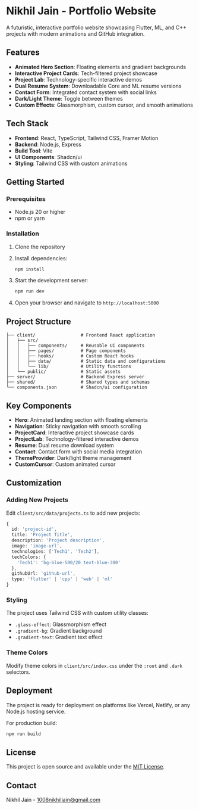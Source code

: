 # Nikhil Jain - Portfolio Website

A futuristic, interactive portfolio website showcasing Flutter, ML, and C++ projects with modern animations and GitHub integration.

## Features

- **Animated Hero Section**: Floating elements and gradient backgrounds
- **Interactive Project Cards**: Tech-filtered project showcase
- **Project Lab**: Technology-specific interactive demos
- **Dual Resume System**: Downloadable Core and ML resume versions
- **Contact Form**: Integrated contact system with social links
- **Dark/Light Theme**: Toggle between themes
- **Custom Effects**: Glassmorphism, custom cursor, and smooth animations

## Tech Stack

- **Frontend**: React, TypeScript, Tailwind CSS, Framer Motion
- **Backend**: Node.js, Express
- **Build Tool**: Vite
- **UI Components**: Shadcn/ui
- **Styling**: Tailwind CSS with custom animations

## Getting Started

### Prerequisites

- Node.js 20 or higher
- npm or yarn

### Installation

1. Clone the repository
2. Install dependencies:
   ```bash
   npm install
   ```

3. Start the development server:
   ```bash
   npm run dev
   ```

4. Open your browser and navigate to `http://localhost:5000`

## Project Structure

```
├── client/                 # Frontend React application
│   ├── src/
│   │   ├── components/     # Reusable UI components
│   │   ├── pages/          # Page components
│   │   ├── hooks/          # Custom React hooks
│   │   ├── data/           # Static data and configurations
│   │   └── lib/            # Utility functions
│   └── public/             # Static assets
├── server/                 # Backend Express server
├── shared/                 # Shared types and schemas
└── components.json         # Shadcn/ui configuration
```

## Key Components

- **Hero**: Animated landing section with floating elements
- **Navigation**: Sticky navigation with smooth scrolling
- **ProjectCard**: Interactive project showcase cards
- **ProjectLab**: Technology-filtered interactive demos
- **Resume**: Dual resume download system
- **Contact**: Contact form with social media integration
- **ThemeProvider**: Dark/light theme management
- **CustomCursor**: Custom animated cursor

## Customization

### Adding New Projects

Edit `client/src/data/projects.ts` to add new projects:

```typescript
{
  id: 'project-id',
  title: 'Project Title',
  description: 'Project description',
  image: 'image-url',
  technologies: ['Tech1', 'Tech2'],
  techColors: {
    'Tech1': 'bg-blue-500/20 text-blue-300'
  },
  githubUrl: 'github-url',
  type: 'flutter' | 'cpp' | 'web' | 'ml'
}
```

### Styling

The project uses Tailwind CSS with custom utility classes:
- `.glass-effect`: Glassmorphism effect
- `.gradient-bg`: Gradient background
- `.gradient-text`: Gradient text effect

### Theme Colors

Modify theme colors in `client/src/index.css` under the `:root` and `.dark` selectors.

## Deployment

The project is ready for deployment on platforms like Vercel, Netlify, or any Node.js hosting service.

For production build:
```bash
npm run build
```

## License

This project is open source and available under the [MIT License](LICENSE).

## Contact

Nikhil Jain - 1008nikhiljain@gmail.com